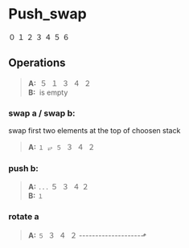 # Push_swap

０ １ ２ ３ ４ ５ ６ 

## Operations
> **A:**  ­­­ ５  ­ １ ­ ３ ­ ４ ­ ２  
> **B:**  ­­­ is empty


### **swap a / swap b:**  
swap first two elements at the top of choosen stack  
> **A:** `１ ⥂ ５` ­ ３ ­ ４ ­ ２  

### push b:
> **A:**  `...` ５ ­ ３ ­ ４ ­２  
> **B:**  `１`

### rotate a
> **A:** `５` ­ ３ ­ ４ ­ ２ 
>         -------------------⬏
